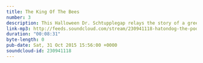 ```yaml
---
title: The King Of The Bees
number: 3
description: This Halloween Dr. Schtupplegap relays the story of a greedy apiarist. Can a crude, exploitative beekeeper truly be considered...THE KING OF THE BEES?!
link-mp3: http://feeds.soundcloud.com/stream/230941118-hatondog-the-podghast-spooktacular-ep3-the-king-of-the-bees.mp3
duration: "00:08:31"
byte-length: 0
pub-date: Sat, 31 Oct 2015 15:56:00 +0000
soundcloud-id: 230941118
---
```

